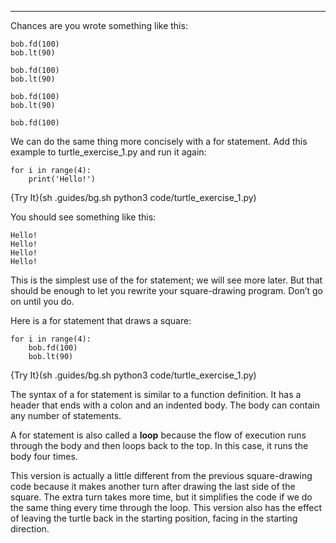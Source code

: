 -----------------

Chances are you wrote something like this:

    bob.fd(100)
    bob.lt(90)

    bob.fd(100)
    bob.lt(90)

    bob.fd(100)
    bob.lt(90)

    bob.fd(100)

We can do the same thing more concisely with a <span>for</span> statement. Add this example to <span>turtle_exercise_1.py</span> and run it again:

    for i in range(4):
        print('Hello!')

{Try It}(sh .guides/bg.sh python3 code/turtle_exercise_1.py)

You should see something like this:

    Hello!
    Hello!
    Hello!
    Hello!

This is the simplest use of the <span>for</span> statement; we will see more later. But that should be enough to let you rewrite your square-drawing program. Don’t go on until you do.

Here is a <span>for</span> statement that draws a square:

    for i in range(4):
        bob.fd(100)
        bob.lt(90)

{Try It}(sh .guides/bg.sh python3 code/turtle_exercise_1.py)

The syntax of a <span>for</span> statement is similar to a function definition. It has a header that ends with a colon and an indented body. The body can contain any number of statements.

A <span>for</span> statement is also called a <span>**loop**</span> because the flow of execution runs through the body and then loops back to the top. In this case, it runs the body four times.

This version is actually a little different from the previous square-drawing code because it makes another turn after drawing the last side of the square. The extra turn takes more time, but it simplifies the code if we do the same thing every time through the loop. This version also has the effect of leaving the turtle back in the starting position, facing in the starting direction.

